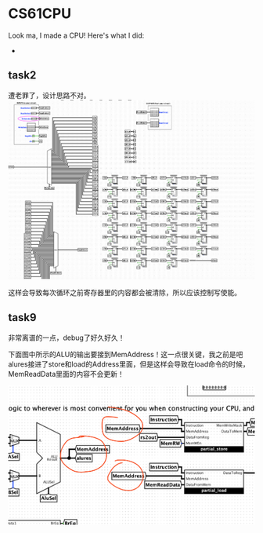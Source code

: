 # CS61CPU

Look ma, I made a CPU! Here's what I did:

-

## task2

遭老罪了，设计思路不对。
![](./assets/image.png)

这样会导致每次循环之前寄存器里的内容都会被清除，所以应该控制写使能。

## task9

非常离谱的一点，debug了好久好久！

下面图中所示的ALU的输出要接到MemAddress！这一点很关键，我之前是吧alures接进了store和load的Address里面，但是这样会导致在load命令的时候，MemReadData里面的内容不会更新！

![](./assets/截屏2024-09-10%2005.00.29.png)